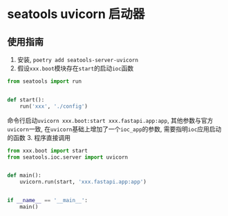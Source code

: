 # seatools uvicorn 启动器

## 使用指南
1. 安装, `poetry add seatools-server-uvicorn`
2. 假设`xxx.boot`模块存在`start`的启动`ioc`函数

```python
from seatools import run


def start():
    run('xxx', './config')

```
命令行启动`uvicorn xxx.boot:start xxx.fastapi.app:app`, 其他参数与官方`uvicorn`一致, 在`uvicorn`基础上增加了一个`ioc_app`的参数, 需要指明`ioc`应用启动的函数
3. 程序直接调用

```python
from xxx.boot import start
from seatools.ioc.server import uvicorn


def main():
    uvicorn.run(start, 'xxx.fastapi.app:app')


if __name__ == '__main__':
    main()

```